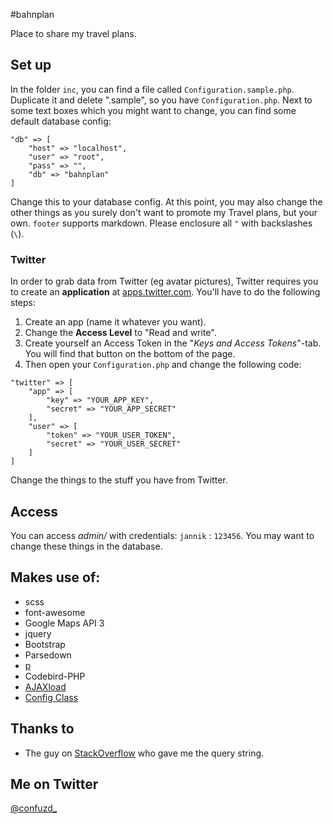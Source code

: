 #bahnplan

Place to share my travel plans.

## Set up

In the folder `inc`, you can find a file called `Configuration.sample.php`. Duplicate it and delete ".sample", so you have `Configuration.php`. Next to some text boxes which you might want to change, you can find some default database config:

```
"db" => [
	"host" => "localhost",
	"user" => "root",
	"pass" => "",
	"db" => "bahnplan"
]
```

Change this to your database config. At this point, you may also change the other things as you surely don't want to promote my Travel plans, but your own. `footer` supports markdown. Please enclosure all `"` with backslashes (`\`).

### Twitter

In order to grab data from Twitter (eg avatar pictures), Twitter requires you to create an **application** at [apps.twitter.com](https://apps.twitter.com/). You'll have to do the following steps:

1. Create an app (name it whatever you want).
2. Change the __Access Level__ to "Read and write".
3. Create yourself an Access Token in the "*Keys and Access Tokens*"-tab. You will find that button on the bottom of the page.
4. Then open your `Configuration.php` and change the following code:

```
"twitter" => [
	"app" => [
		"key" => "YOUR_APP_KEY",
		"secret" => "YOUR_APP_SECRET"
	],
	"user" => [
		"token" => "YOUR_USER_TOKEN",
		"secret" => "YOUR_USER_SECRET"
	]
]
```

Change the things to the stuff you have from Twitter.

## Access

You can access *admin/* with credentials: `jannik` : `123456`. You may want to change these things in the database.

## Makes use of:

* scss
* font-awesome
* Google Maps API 3
* jquery
* Bootstrap
* Parsedown
* [p](https://gist.github.com/jeyemwey/08aaf0d57fbd67c5a798)
* Codebird-PHP
* [AJAXload](http://www.ajaxload.info/)
* [Config Class](https://www.youtube.com/watch?v=qyKt4NF_82g)

## Thanks to

* The guy on [StackOverflow](http://stackoverflow.com/questions/29059090/table-inside-of-another) who gave me the query string.

## Me on Twitter
[@confuzd_](https://twitter.com/confuzd_)
